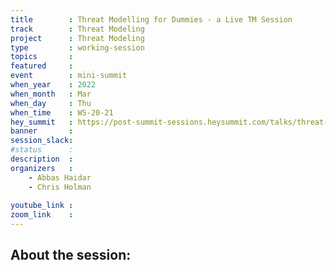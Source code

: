 ```yaml
---
title        : Threat Modelling for Dummies - a Live TM Session
track        : Threat Modeling
project      : Threat Modeling
type         : working-session
topics       :
featured     :
event        : mini-summit
when_year    : 2022
when_month   : Mar
when_day     : Thu
when_time    : WS-20-21
hey_summit   : https://post-summit-sessions.heysummit.com/talks/threat-modelling-for-dummies-a-live-tm-session/
banner       : 
session_slack:
#status      : 
description  :
organizers   :
    - Abbas Haidar
    - Chris Holman
    
youtube_link : 
zoom_link    : 
---
```


## About the session:
